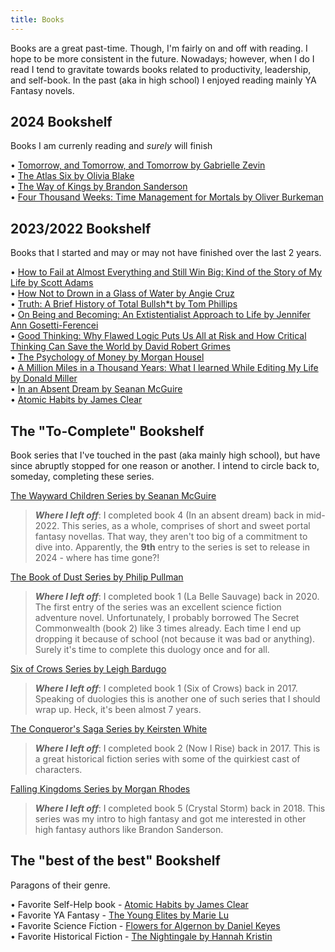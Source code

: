 ```yaml
---
title: Books
---
```


Books are a great past-time. Though, I'm fairly on and off with reading. I hope to be more consistent in the future. Nowadays; however, when I do I read I tend to gravitate towards books related to productivity, leadership, and self-book. In the past (aka in high school) I enjoyed reading mainly YA Fantasy novels.

## 2024 Bookshelf

Books I am currenly reading and _surely_ will finish

• <a href="https://www.goodreads.com/book/show/58784475-tomorrow-and-tomorrow-and-tomorrow" target="_blank">Tomorrow, and Tomorrow, and Tomorrow by Gabrielle Zevin </a> <br>
• <a href="https://www.goodreads.com/en/book/show/50520939" target="_blank">The Atlas Six by Olivia Blake </a> <br>
• <a href="https://www.goodreads.com/book/show/7235533-the-way-of-kings" target="_blank">The Way of Kings by Brandon Sanderson </a> <br>
• <a href="https://www.goodreads.com/en/book/show/54785515" target="_blank">Four Thousand Weeks: Time Management for Mortals by Oliver Burkeman</a> <br>

## 2023/2022 Bookshelf

Books that I started and may or may not have finished over the last 2 years.

• <a href="https://www.goodreads.com/book/show/17859574-how-to-fail-at-almost-everything-and-still-win-big" target="_blank">How to Fail at Almost Everything and Still Win Big: Kind of the Story of My Life by Scott Adams </a> <br>
• <a href="https://www.goodreads.com/book/show/59808037-how-not-to-drown-in-a-glass-of-water" target="_blank">How Not to Drown in a Glass of Water by Angie Cruz </a> <br>
• <a href="https://www.goodreads.com/book/show/52398026-truth" target="_blank">Truth: A Brief History of Total Bullsh\*t by Tom Phillips </a> <br>
• <a href="https://www.goodreads.com/book/show/52617489-on-being-and-becoming" target="_blank">On Being and Becoming: An Extistentialist Approach to Life by Jennifer Ann Gosetti-Ferencei</a> <br>
• <a href="https://www.goodreads.com/book/show/55319176-good-thinking" target="_blank">Good Thinking: Why Flawed Logic Puts Us All at Risk and How Critical Thinking Can Save the World by David Robert Grimes </a> <br>
• <a href="https://www.goodreads.com/book/show/41881472-the-psychology-of-money" target="_blank">The Psychology of Money by Morgan Housel </a> <br>
• <a href="https://www.goodreads.com/book/show/1999475.A_Million_Miles_in_a_Thousand_Years" target="_blank">A Million Miles in a Thousand Years: What I learned While Editing My Life by Donald Miller</a> <br>
• <a href="https://www.goodreads.com/book/show/38244358-in-an-absent-dream" target="_blank">In an Absent Dream by Seanan McGuire </a> <br>
• <a href="https://www.goodreads.com/book/show/40121378-atomic-habits" target="_blank">Atomic Habits by James Clear </a> <br>

## The "To-Complete" Bookshelf

Book series that I've touched in the past (aka mainly high school), but have since abruptly stopped for one reason or another. I intend to circle back to, someday, completing these series. <br>

<a href="https://www.goodreads.com/series/165484-wayward-children" target="_blank">The Wayward Children Series by Seanan McGuire</a> <br>

> **_Where I left off_**: I completed book 4 (In an absent dream) back in mid-2022. This series, as a whole, comprises of short and sweet portal fantasy novellas. That way, they aren't too big of a commitment to dive into. Apparently, the **9th** entry to the series is set to release in 2024 - where has time gone?! <br>

<a href="https://www.goodreads.com/series/199547-the-book-of-dust" target="_blank">The Book of Dust Series by Philip Pullman</a> <br>

> **_Where I left off_**: I completed book 1 (La Belle Sauvage) back in 2020. The first entry of the series was an excellent science fiction adventure novel. Unfortunately, I probably borrowed The Secret Commonwealth (book 2) like 3 times already. Each time I end up dropping it because of school (not because it was bad or anything). Surely it's time to complete this duology once and for all. <br>

<a href="https://www.goodreads.com/series/131836-six-of-crows" target="_blank">Six of Crows Series by Leigh Bardugo </a> <br>

> **_Where I left off_**: I completed book 1 (Six of Crows) back in 2017. Speaking of duologies this is another one of such series that I should wrap up. Heck, it's been almost 7 years. <br>

<a href="https://www.goodreads.com/series/191449-the-conqueror-s-saga" target="_blank">The Conqueror's Saga Series by Keirsten White </a> <br>

> **_Where I left off_**: I completed book 2 (Now I Rise) back in 2017. This is a great historical fiction series with some of the quirkiest cast of characters. <br>

<a href="https://www.goodreads.com/series/68150-falling-kingdoms" target="_blank">Falling Kingdoms Series by Morgan Rhodes </a> <br>

> **_Where I left off_**: I completed book 5 (Crystal Storm) back in 2018. This series was my intro to high fantasy and got me interested in other high fantasy authors like Brandon Sanderson. <br>

## The "best of the best" Bookshelf

Paragons of their genre.

• Favorite Self-Help book - <a href="https://www.goodreads.com/book/show/40121378-atomic-habits" target="_blank">Atomic Habits by James Clear </a> <br>
• Favorite YA Fantasy - <a href="https://www.goodreads.com/en/book/show/20821111" target="_blank">The Young Elites by Marie Lu </a> <br>
• Favorite Science Fiction - <a href="https://www.goodreads.com/book/show/18373.Flowers_for_Algernon" target="_blank">Flowers for Algernon by Daniel Keyes </a> <br>
• Favorite Historical Fiction - <a href="https://www.goodreads.com/book/show/21853621-the-nightingale" target="_blank">The Nightingale by Hannah Kristin </a> <br>
